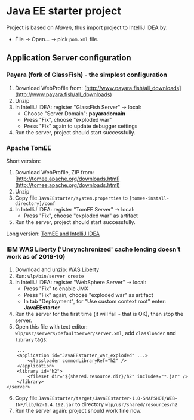 # Java EE starter project
Project is based on *Maven*, thus import project to IntelliJ IDEA by:
* File -> Open... -> pick `pom.xml` file.

## Application Server configuration

### Payara (fork of GlassFish) - the simplest configuration
1. Download WebProfile from: [http://www.payara.fish/all_downloads](http://www.payara.fish/all_downloads)
2. Unzip
3. In IntelliJ IDEA: register "GlassFish Server" -> local:
    * Choose "Server Domain": **payaradomain**
    * Press "Fix", choose "exploded war"
    * Press "Fix" again to update debugger settings
4. Run the server, project should start successfully.

### Apache TomEE
Short version:
1. Download WebProfile, ZIP from: [http://tomee.apache.org/downloads.html](http://tomee.apache.org/downloads.html)
2. Unzip
3. Copy file `JavaEEstarter/system.properties` to `[tomee-install-directory]/conf`
4. In IntelliJ IDEA: register "TomEE Server" -> local:
    * Press "Fix", choose "exploded war" as artifact
5. Run the server, project should start successfully.

Long version: [TomEE and IntelliJ IDEA](http://tomee.apache.org/tomee-and-intellij.html)

### IBM WAS Liberty ('Unsynchronized' cache lending doesn't work as of 2016-10)
1. Download and unzip: [WAS Liberty](https://developer.ibm.com/wasdev/downloads/#asset/runtimes-wlp-webProfile7)
2. Run: `wlp/bin/server create`
3. In IntelliJ IDEA: register "WebSphere Server" -> local:
    * Press "Fix" to enable JMX
    * Press "Fix" again, choose "exploded war" as artifact
    * In tab "Deployment", for "Use custom context root" enter: **JavaEEstarter**
4. Run the server for the first time (it will fail - that is OK), then stop the server.
5. Open this file with text editor: `wlp/usr/servers/defaultServer/server.xml`, 
   add `classloader` and `library` tags:
```
    ...
    <application id="JavaEEstarter_war_exploded" ...>
        <classloader commonLibraryRef="h2" />
    </application>
    <library id="h2">
        <fileset dir="${shared.resource.dir}/h2" includes="*.jar" />
    </library>
</server>
```
6. Copy file `JavaEEstarter/target/JavaEEstarter-1.0-SNAPSHOT/WEB-INF/lib/h2-1.4.192.jar`
   to directory `wlp/usr/shared/resources/h2`
7. Run the server again: project should work fine now.